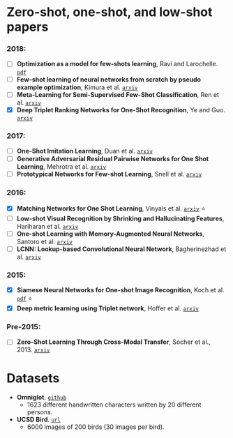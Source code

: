 # Zero-shot, one-shot, and low-shot papers

### 2018:

- [ ] **Optimization as a model for few-shots learning**, Ravi and Larochelle. [`pdf`](https://openreview.net/pdf?id=rJY0-Kcll)
- [ ] **Few-shot learning of neural networks from scratch by pseudo example optimization**, Kimura et al. [`arxiv`](https://arxiv.org/abs/1802.03039)
- [ ] **Meta-Learning for Semi-Supervised Few-Shot Classification**, Ren et al. [`arxiv`](https://arxiv.org/abs/1803.00676)
- [X] **Deep Triplet Ranking Networks for One-Shot Recognition**, Ye and Guo.
[`arxiv`](https://arxiv.org/abs/1804.07275v1)

### 2017:

- [ ] **One-Shot Imitation Learning**, Duan et al. [`arxiv`](https://arxiv.org/abs/1703.07326)
- [ ] **Generative Adversarial Residual Pairwise Networks for One Shot Learning**, Mehrotra et al.
[`arxiv`](https://arxiv.org/abs/1703.08033v1)
- [ ] **Prototypical Networks for Few-shot Learning**, Snell et al.
[`arxiv`](https://arxiv.org/abs/1703.05175)

### 2016:

- [X] **Matching Networks for One Shot Learning**, Vinyals et al. [`arxiv`](https://arxiv.org/abs/1606.04080) :star:
- [ ] **Low-shot Visual Recognition by Shrinking and Hallucinating Features**, Hariharan et al. [`arxiv`](https://arxiv.org/abs/1606.02819)
- [ ] **One-shot Learning with Memory-Augmented Neural Networks**, Santoro et al. [`arxiv`](https://arxiv.org/abs/1605.06065)
- [ ] **LCNN: Lookup-based Convolutional Neural Network**, Bagherinezhad et al.
[`arxiv`](https://arxiv.org/abs/1611.06473)

### 2015:

- [X] **Siamese Neural Networks for One-shot Image Recognition**, Koch et al. [`pdf`](https://www.cs.cmu.edu/~rsalakhu/papers/oneshot1.pdf) :star:
- [X] **Deep metric learning using Triplet network**, Hoffer et al. [`arxiv`](https://arxiv.org/abs/1412.6622)

### Pre-2015:

- [ ] **Zero-Shot Learning Through Cross-Modal Transfer**, Socher et al., 2013. [`arxiv`](https://arxiv.org/abs/1301.3666)


# Datasets

- **Omniglot**. [`github`](https://github.com/brendenlake/omniglot)
  - 1623 different handwritten characters written by 20 different persons.
- **UCSD Bird**. [`url`](http://www.vision.caltech.edu/visipedia/CUB-200.html)
  - 6000 images of 200 birds (30 images per bird).
